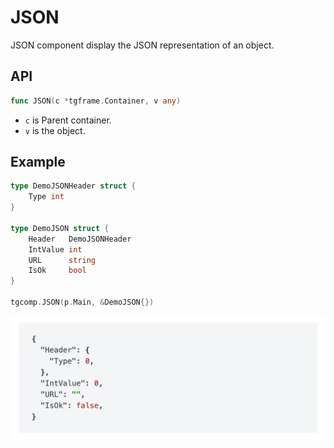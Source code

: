 # JSON

JSON component display the JSON representation of an object.

## API

```go
func JSON(c *tgframe.Container, v any)
```

* `c` is Parent container.
* `v` is the object.

## Example

```go
type DemoJSONHeader struct {
	Type int
}

type DemoJSON struct {
	Header   DemoJSONHeader
	IntValue int
	URL      string
	IsOk     bool
}

tgcomp.JSON(p.Main, &DemoJSON{})
```

![JSON component](json.png)
